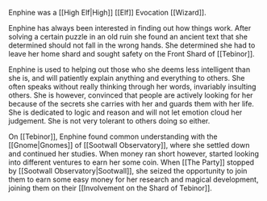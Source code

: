 Enphine was a [[High Elf|High]] [[Elf]] Evocation [[Wizard]].

Enphine has always been interested in finding out how things work. After solving a certain puzzle in an old ruin she found an ancient text that she determined should not fall in the wrong hands. She determined she had to leave her home shard and sought safety on the Front Shard of [[Tebinor]].

Enphine is used to helping out those who she deems less intelligent than she is, and will patiently explain anything and everything to others. She often speaks without really thinking through her words, invariably insulting others. She is however, convinced that people are actively looking for her because of the secrets she carries with her and guards them with her life. She is dedicated to logic and reason and will not let emotion cloud her judgement. She is not very tolerant to others doing so either.

On [[Tebinor]], Enphine found common understanding with the [[Gnome|Gnomes]] of [[Sootwall Observatory]], where she settled down and continued her studies. When money ran short however, started looking into different ventures to earn her some coin. When [[The Party]] stopped by [[Sootwall Observatory|Sootwall]], she seized the opportunity to join them to earn some easy money for her research and magical development, joining them on their [[Involvement on the Shard of Tebinor]].
